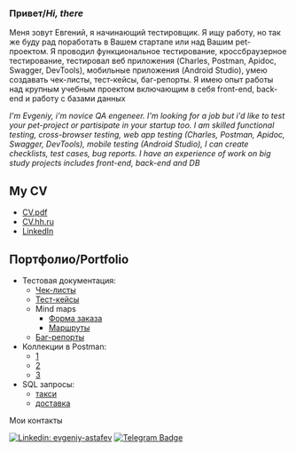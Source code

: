 ### **Привет/_Hi, there_**
   
Меня зовут Евгений, я начинающий тестировщик. Я ищу работу, но так же буду рад поработать в Вашем стартапе или над Вашим pet-проектом.
Я проводил функциональное тестирование, кроссбраузерное тестирование, тестировал веб приложения (Charles, Postman, Apidoc, Swagger, DevTools), мобильные приложения (Android Studio), умею создавать чек-листы, тест-кейсы, баг-репорты. Я имею опыт работы над крупным учебным проектом включающим в себя front-end, back-end и работу с базами данных

_I'm Evgeniy, i'm novice QA engeneer. I'm looking for a job but i'd like to test your pet-project or partisipate in  your startup too.
I am skilled functional testing, cross-browser testing, web app testing (Charles, Postman, Apidoc, Swagger, DevTools), mobile testing (Android Studio), I can create checklists, test cases, bug reports. I have an experience of work on big study projects includes front-end, back-end and DB_


## **My CV**
- [CV.pdf](https://drive.google.com/file/d/1rMw8jbnhSPTmgdEQTp0ghq_8Ky27wJa4/view?usp=share_link)
- [CV.hh.ru](https://spb.hh.ru/resume/f77987c1ff0b39db4c0039ed1f58504c496959)
- [LinkedIn](https://www.linkedin.com/in/evgeniy-astafev)

## **Портфолио/Portfolio**
- Тестовая документация:
   - [Чек-листы](https://docs.google.com/spreadsheets/d/1AowrGWbRnlSoIpkP4GhU4A4y67dh0U9SkPi6vBG7jOM/edit?usp=sharing)
   - [Тест-кейсы](https://docs.google.com/spreadsheets/d/1d_gsjgtHyw6S9f7OvW9DYv6W531Hx3IrSQVGRgrQZUw/edit?usp=sharing)
   - Mind maps
      - [Форма заказа](https://drive.google.com/file/d/1hz91l6N1lZfCglRZTSUH95Y3v0H5vQxX/view?usp=sharing)
      - [Маршруты](https://drive.google.com/file/d/1oZQrM9BMuPKHNY-vWXFPTlNg5IzT5IR2/view?usp=sharing)
   - [Баг-репорты](https://drive.google.com/drive/folders/1-FdCQetLHHSjzD71BJyrgCfoPzVAFudQ?usp=share_link)
- Коллекции в Postman:
   - [1](https://drive.google.com/file/d/1vjZWtx0fuEs4kbFP0GuiruQ2Ybh9js9K/view?usp=share_link)
   - [2](https://drive.google.com/file/d/1myPz_HEftBJqtrbTGrdly27NXUktNEdx/view?usp=share_link)
   - [3](https://drive.google.com/file/d/1egxANmmGZgzw4QF90kDAzOM6YzL3U9GI/view?usp=share_link)
- SQL запросы:
   - [такси](https://docs.google.com/spreadsheets/d/1OPMKAhf0_P4aj7zClCnMpqM7DGKLF_HCPpy_IL-_1oM/edit?usp=sharing)
   - [доставка](https://docs.google.com/spreadsheets/d/1oxLZyNIVVY9w3JsCia401lsTviE6RxM28yGBcYAcXHI/edit?usp=sharing)

Мои контакты

[![Linkedin: evgeniy-astafev](https://img.shields.io/badge/-LinkedIn-0e76a8?style=flat-square&logo=Linkedin&logoColor=white)](https://www.linkedin.com/in/evgeniy-astafev)
[![Telegram Badge](https://img.shields.io/badge/-Telegram-0088cc?style=flat-square&logo=Telegram&logoColor=white)](https://t.me/eashiro)

